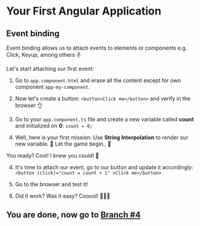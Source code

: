 # Your First Angular Application

## Event binding

Event binding allows us to attach events to elements or components e.g. Click, Keyup, among others ✌️

Let's start attaching our first event:

1. Go to `app.component.html` and erase all the content except for own component `app-my-component`.
2. Now let's create a button: `<button>Click me</button>` and verify in the browser 👌

3. Go to your `app.component.ts` file and create a new variable called **count** and initialized on **0**: `count = 0;`
3. Well, here is your first mission: Use **String Interpolation** to render our new variable. 🤡 Let the game begin.. 🤡

You ready? Cool! I knew you could! 💪

4. It's time to attach our event, go to our button and update it accordingly: `<button (click)="count = count + 1" >Click me</button>`

5. Go to the browser and test it!

6. Did it work? Was it easy? Cooool! 🎉🎉🎉

## You are done, now go to [Branch #4](https://github.com/jdjuan/your-first-angular-application/tree/4)
